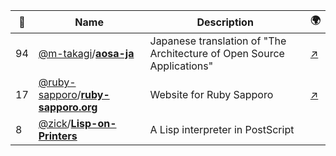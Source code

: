 |:star2: | Name | Description | 🌍|
|---|---|---|---|
|94|[@m-takagi](https://github.com/m-takagi)/[**aosa-ja**](https://github.com/m-takagi/aosa-ja)|Japanese translation of "The Architecture of Open Source Applications"|[:arrow_upper_right:](http://www.aosabook.org/)|
|17|[@ruby-sapporo](https://github.com/ruby-sapporo)/[**ruby-sapporo.org**](https://github.com/ruby-sapporo/ruby-sapporo.org)|Website for Ruby Sapporo|[:arrow_upper_right:](http://ruby-sapporo.org/)|
|8|[@zick](https://github.com/zick)/[**Lisp-on-Printers**](https://github.com/zick/Lisp-on-Printers)|A Lisp interpreter in PostScript||

